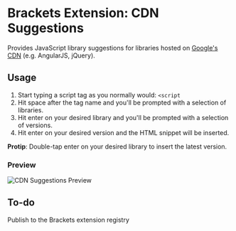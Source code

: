 Brackets Extension: CDN Suggestions
=========================

Provides JavaScript library suggestions for libraries hosted on [Google's CDN](https://developers.google.com/speed/libraries/devguide) (e.g. AngularJS, jQuery).

## Usage
1. Start typing a script tag as you normally would: `<script `
2. Hit space after the tag name and you'll be prompted with a selection of libraries.
3. Hit enter on your desired library and you'll be prompted with a selection of versions.
4. Hit enter on your desired version and the HTML snippet will be inserted.

**Protip**: Double-tap enter on your desired library to insert the latest version.

### Preview
![CDN Suggestions Preview](http://i.imgur.com/noV7YHF.gif)

## To-do
Publish to the Brackets extension registry